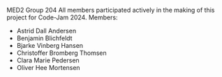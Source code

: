 MED2 Group 204
All members participated actively in the making of this project for Code-Jam 2024.
Members:
- Astrid Dall Andersen
- Benjamin Blichfeldt
- Bjarke Vinberg Hansen
- Christoffer Bromberg Thomsen
- Clara Marie Pedersen
- Oliver Hee Mortensen

